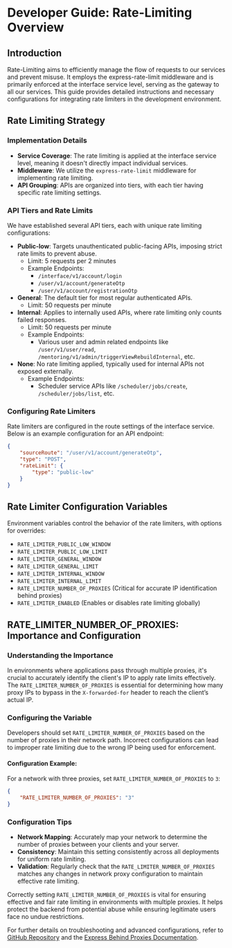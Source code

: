 # Developer Guide: Rate-Limiting Overview

## Introduction

Rate-Limiting aims to efficiently manage the flow of requests to our services and prevent misuse. It employs the express-rate-limit middleware and is primarily enforced at the interface service level, serving as the gateway to all our services. This guide provides detailed instructions and necessary configurations for integrating rate limiters in the development environment.

## Rate Limiting Strategy

### Implementation Details

-   **Service Coverage**: The rate limiting is applied at the interface service level, meaning it doesn't directly impact individual services.
-   **Middleware**: We utilize the `express-rate-limit` middleware for implementing rate limiting.
-   **API Grouping**: APIs are organized into tiers, with each tier having specific rate limiting settings.

### API Tiers and Rate Limits

We have established several API tiers, each with unique rate limiting configurations:

-   **Public-low**: Targets unauthenticated public-facing APIs, imposing strict rate limits to prevent abuse.
    -   Limit: 5 requests per 2 minutes
    -   Example Endpoints:
        -   `/interface/v1/account/login`
        -   `/user/v1/account/generateOtp`
        -   `/user/v1/account/registrationOtp`
-   **General**: The default tier for most regular authenticated APIs.
    -   Limit: 50 requests per minute
-   **Internal**: Applies to internally used APIs, where rate limiting only counts failed responses.
    -   Limit: 50 requests per minute
    -   Example Endpoints:
        -   Various user and admin related endpoints like `/user/v1/user/read`, `/mentoring/v1/admin/triggerViewRebuildInternal`, etc.
-   **None**: No rate limiting applied, typically used for internal APIs not exposed externally.
    -   Example Endpoints:
        -   Scheduler service APIs like `/scheduler/jobs/create`, `/scheduler/jobs/list`, etc.

### Configuring Rate Limiters

Rate limiters are configured in the route settings of the interface service. Below is an example configuration for an API endpoint:

```json
{
	"sourceRoute": "/user/v1/account/generateOtp",
	"type": "POST",
	"rateLimit": {
		"type": "public-low"
	}
}
```

## Rate Limiter Configuration Variables

Environment variables control the behavior of the rate limiters, with options for overrides:

-   `RATE_LIMITER_PUBLIC_LOW_WINDOW`
-   `RATE_LIMITER_PUBLIC_LOW_LIMIT`
-   `RATE_LIMITER_GENERAL_WINDOW`
-   `RATE_LIMITER_GENERAL_LIMIT`
-   `RATE_LIMITER_INTERNAL_WINDOW`
-   `RATE_LIMITER_INTERNAL_LIMIT`
-   `RATE_LIMITER_NUMBER_OF_PROXIES` (Critical for accurate IP identification behind proxies)
-   `RATE_LIMITER_ENABLED` (Enables or disables rate limiting globally)

## RATE_LIMITER_NUMBER_OF_PROXIES: Importance and Configuration

### Understanding the Importance

In environments where applications pass through multiple proxies, it's crucial to accurately identify the client's IP to apply rate limits effectively. The `RATE_LIMITER_NUMBER_OF_PROXIES` is essential for determining how many proxy IPs to bypass in the `X-forwarded-for` header to reach the client’s actual IP.

### Configuring the Variable

Developers should set `RATE_LIMITER_NUMBER_OF_PROXIES` based on the number of proxies in their network path. Incorrect configurations can lead to improper rate limiting due to the wrong IP being used for enforcement.

#### Configuration Example:

For a network with three proxies, set `RATE_LIMITER_NUMBER_OF_PROXIES` to `3`:

```json
{
	"RATE_LIMITER_NUMBER_OF_PROXIES": "3"
}
```

### Configuration Tips

-   **Network Mapping**: Accurately map your network to determine the number of proxies between your clients and your server.
-   **Consistency**: Maintain this setting consistently across all deployments for uniform rate limiting.
-   **Validation**: Regularly check that the `RATE_LIMITER_NUMBER_OF_PROXIES` matches any changes in network proxy configuration to maintain effective rate limiting.

Correctly setting `RATE_LIMITER_NUMBER_OF_PROXIES` is vital for ensuring effective and fair rate limiting in environments with multiple proxies. It helps protect the backend from potential abuse while ensuring legitimate users face no undue restrictions.

For further details on troubleshooting and advanced configurations, refer to [GitHub Repository](https://github.com/express-rate-limit/express-rate-limit/wiki/Troubleshooting-Proxy-Issues) and the [Express Behind Proxies Documentation](https://expressjs.com/en/guide/behind-proxies.html).
